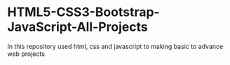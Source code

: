 # HTML5-CSS3-Bootstrap-JavaScript-All-Projects
In this repository used html, css and javascript to making basic to advance web projects 
